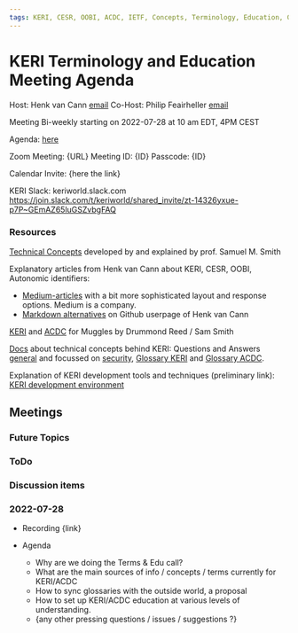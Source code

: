 ```yaml
---
tags: KERI, CESR, OOBI, ACDC, IETF, Concepts, Terminology, Education, Glossary
---
```


# KERI Terminology and Education Meeting Agenda


Host: Henk van Cann [email](h.vancann@blockchainbird.org)
Co-Host: Philip Feairheller [email](pfeairheller@gmail.com)

Meeting Bi-weekly starting on 2022-07-28 at 10 am EDT, 4PM CEST

Agenda:
[here](./agenda.md)

Zoom Meeting:
{URL}
Meeting ID: {ID}
Passcode: {ID}

Calendar Invite:
{here the link}

KERI Slack: keriworld.slack.com
https://join.slack.com/t/keriworld/shared_invite/zt-14326yxue-p7P~GEmAZ65luGSZvbgFAQ

### Resources
[Technical Concepts](https://keri.one/keri-resources) developed by and explained by prof. Samuel M. Smith

Explanatory articles from Henk van Cann about KERI, CESR, OOBI, Autonomic identifiers:

- [Medium-articles](https://medium.com/happy-blockchains) with a bit more sophisticated layout and response options. Medium is a company.
- [Markdown alternatives](https://henkvancann.github.io) on Github userpage of Henk van Cann

[KERI](https://github.com/SmithSamuelM/Papers/blob/master/presentations/KERI_for_Muggles.pdf) and [ACDC](https://docs.google.com/presentation/d/1mO1EZa9BcjAjWEzw7DWi124uMfyNyDeM3HuajsGNoTo/edit#slide=id.ga411be7e84_0_0) for Muggles by Drummond Reed / Sam Smith

[Docs](https://github.com/WebOfTrust/keri/tree/main/docs) about technical concepts behind KERI: Questions and Answers [general](https://github.com/WebOfTrust/keri/blob/main/docs/Q-and-A.md) and focussed on [security](https://github.com/WebOfTrust/keri/blob/main/docs/Q-and-A-Security.md), [Glossary KERI](https://github.com/WebOfTrust/keri/blob/main/docs/Glossary.md) and [Glossary ACDC](https://github.com/trustoverip/acdc/wiki).

Explanation of KERI development tools and techniques (preliminary link): [KERI development environment](https://github.com/henkvancann/keri-1/blob/main/docs/keri-dev-env.md)

## Meetings

### Future Topics

### ToDo

### Discussion items

### 2022-07-28

- Recording {link}

- Agenda
  - Why are we doing the Terms & Edu call?
  - What are the main sources of info / concepts / terms currently for KERI/ACDC
  - How to sync glossaries with the outside world, a proposal
  - How to set up KERI/ACDC education at various levels of understanding.
  - {any other pressing questions / issues / suggestions ?}


